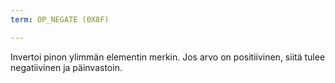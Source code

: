 ```yaml
---
term: OP_NEGATE (0X8F)

---
```

Invertoi pinon ylimmän elementin merkin. Jos arvo on positiivinen, siitä tulee negatiivinen ja päinvastoin.
